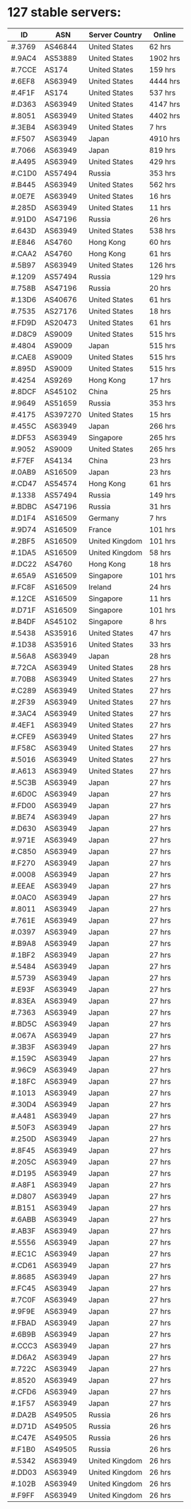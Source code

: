 # 127 stable servers:

| ID | ASN | Server Country | Online |
| ------ | ------ | ------ | ------ |
| #.3769 | AS46844 | United States | 62 hrs |
| #.9AC4 | AS53889 | United States | 1902 hrs |
| #.7CCE | AS174 | United States | 159 hrs |
| #.6EF8 | AS63949 | United States | 4444 hrs |
| #.4F1F | AS174 | United States | 537 hrs |
| #.D363 | AS63949 | United States | 4147 hrs |
| #.8051 | AS63949 | United States | 4402 hrs |
| #.3EB4 | AS63949 | United States | 7 hrs |
| #.F507 | AS63949 | Japan | 4910 hrs |
| #.7066 | AS63949 | Japan | 819 hrs |
| #.A495 | AS63949 | United States | 429 hrs |
| #.C1D0 | AS57494 | Russia | 353 hrs |
| #.B445 | AS63949 | United States | 562 hrs |
| #.0E7E | AS63949 | United States | 16 hrs |
| #.285D | AS63949 | United States | 11 hrs |
| #.91D0 | AS47196 | Russia | 26 hrs |
| #.643D | AS63949 | United States | 538 hrs |
| #.E846 | AS4760 | Hong Kong | 60 hrs |
| #.CAA2 | AS4760 | Hong Kong | 61 hrs |
| #.5B97 | AS63949 | United States | 126 hrs |
| #.1209 | AS57494 | Russia | 129 hrs |
| #.758B | AS47196 | Russia | 20 hrs |
| #.13D6 | AS40676 | United States | 61 hrs |
| #.7535 | AS27176 | United States | 18 hrs |
| #.FD9D | AS20473 | United States | 61 hrs |
| #.D8C9 | AS9009 | United States | 515 hrs |
| #.4804 | AS9009 | Japan | 515 hrs |
| #.CAE8 | AS9009 | United States | 515 hrs |
| #.895D | AS9009 | United States | 515 hrs |
| #.4254 | AS9269 | Hong Kong | 17 hrs |
| #.8DCF | AS45102 | China | 25 hrs |
| #.9649 | AS51659 | Russia | 353 hrs |
| #.4175 | AS397270 | United States | 15 hrs |
| #.455C | AS63949 | Japan | 266 hrs |
| #.DF53 | AS63949 | Singapore | 265 hrs |
| #.9052 | AS9009 | United States | 265 hrs |
| #.F7EF | AS4134 | China | 23 hrs |
| #.0AB9 | AS16509 | Japan | 23 hrs |
| #.CD47 | AS54574 | Hong Kong | 61 hrs |
| #.1338 | AS57494 | Russia | 149 hrs |
| #.BDBC | AS47196 | Russia | 31 hrs |
| #.D1F4 | AS16509 | Germany | 7 hrs |
| #.9D74 | AS16509 | France | 101 hrs |
| #.2BF5 | AS16509 | United Kingdom | 101 hrs |
| #.1DA5 | AS16509 | United Kingdom | 58 hrs |
| #.DC22 | AS4760 | Hong Kong | 18 hrs |
| #.65A9 | AS16509 | Singapore | 101 hrs |
| #.FC8F | AS16509 | Ireland | 24 hrs |
| #.12CE | AS16509 | Singapore | 11 hrs |
| #.D71F | AS16509 | Singapore | 101 hrs |
| #.B4DF | AS45102 | Singapore | 8 hrs |
| #.5438 | AS35916 | United States | 47 hrs |
| #.1D38 | AS35916 | United States | 33 hrs |
| #.56A8 | AS63949 | Japan | 28 hrs |
| #.72CA | AS63949 | United States | 28 hrs |
| #.70B8 | AS63949 | United States | 27 hrs |
| #.C289 | AS63949 | United States | 27 hrs |
| #.2F39 | AS63949 | United States | 27 hrs |
| #.3AC4 | AS63949 | United States | 27 hrs |
| #.4EF1 | AS63949 | United States | 27 hrs |
| #.CFE9 | AS63949 | United States | 27 hrs |
| #.F58C | AS63949 | United States | 27 hrs |
| #.5016 | AS63949 | United States | 27 hrs |
| #.A613 | AS63949 | United States | 27 hrs |
| #.5C3B | AS63949 | Japan | 27 hrs |
| #.6D0C | AS63949 | Japan | 27 hrs |
| #.FD00 | AS63949 | Japan | 27 hrs |
| #.BE74 | AS63949 | Japan | 27 hrs |
| #.D630 | AS63949 | Japan | 27 hrs |
| #.971E | AS63949 | Japan | 27 hrs |
| #.C850 | AS63949 | Japan | 27 hrs |
| #.F270 | AS63949 | Japan | 27 hrs |
| #.0008 | AS63949 | Japan | 27 hrs |
| #.EEAE | AS63949 | Japan | 27 hrs |
| #.0AC0 | AS63949 | Japan | 27 hrs |
| #.8011 | AS63949 | Japan | 27 hrs |
| #.761E | AS63949 | Japan | 27 hrs |
| #.0397 | AS63949 | Japan | 27 hrs |
| #.B9A8 | AS63949 | Japan | 27 hrs |
| #.1BF2 | AS63949 | Japan | 27 hrs |
| #.5484 | AS63949 | Japan | 27 hrs |
| #.5739 | AS63949 | Japan | 27 hrs |
| #.E93F | AS63949 | Japan | 27 hrs |
| #.83EA | AS63949 | Japan | 27 hrs |
| #.7363 | AS63949 | Japan | 27 hrs |
| #.BD5C | AS63949 | Japan | 27 hrs |
| #.067A | AS63949 | Japan | 27 hrs |
| #.3B3F | AS63949 | Japan | 27 hrs |
| #.159C | AS63949 | Japan | 27 hrs |
| #.96C9 | AS63949 | Japan | 27 hrs |
| #.18FC | AS63949 | Japan | 27 hrs |
| #.1013 | AS63949 | Japan | 27 hrs |
| #.30D4 | AS63949 | Japan | 27 hrs |
| #.A481 | AS63949 | Japan | 27 hrs |
| #.50F3 | AS63949 | Japan | 27 hrs |
| #.250D | AS63949 | Japan | 27 hrs |
| #.8F45 | AS63949 | Japan | 27 hrs |
| #.205C | AS63949 | Japan | 27 hrs |
| #.D195 | AS63949 | Japan | 27 hrs |
| #.A8F1 | AS63949 | Japan | 27 hrs |
| #.D807 | AS63949 | Japan | 27 hrs |
| #.B151 | AS63949 | Japan | 27 hrs |
| #.6ABB | AS63949 | Japan | 27 hrs |
| #.AB3F | AS63949 | Japan | 27 hrs |
| #.5556 | AS63949 | Japan | 27 hrs |
| #.EC1C | AS63949 | Japan | 27 hrs |
| #.CD61 | AS63949 | Japan | 27 hrs |
| #.8685 | AS63949 | Japan | 27 hrs |
| #.FC45 | AS63949 | Japan | 27 hrs |
| #.7C0F | AS63949 | Japan | 27 hrs |
| #.9F9E | AS63949 | Japan | 27 hrs |
| #.FBAD | AS63949 | Japan | 27 hrs |
| #.6B9B | AS63949 | Japan | 27 hrs |
| #.CCC3 | AS63949 | Japan | 27 hrs |
| #.D6A2 | AS63949 | Japan | 27 hrs |
| #.722C | AS63949 | Japan | 27 hrs |
| #.8520 | AS63949 | Japan | 27 hrs |
| #.CFD6 | AS63949 | Japan | 27 hrs |
| #.1F57 | AS63949 | Japan | 27 hrs |
| #.DA2B | AS49505 | Russia | 26 hrs |
| #.D71D | AS49505 | Russia | 26 hrs |
| #.C47E | AS49505 | Russia | 26 hrs |
| #.F1B0 | AS49505 | Russia | 26 hrs |
| #.5342 | AS63949 | United Kingdom | 26 hrs |
| #.DD03 | AS63949 | United Kingdom | 26 hrs |
| #.102B | AS63949 | United Kingdom | 26 hrs |
| #.F9FF | AS63949 | United Kingdom | 26 hrs |

